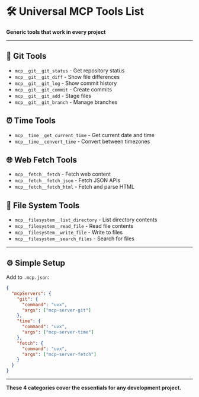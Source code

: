 # 🛠️ Universal MCP Tools List
**Generic tools that work in every project**

---

## 🔀 **Git Tools**
- `mcp__git__git_status` - Get repository status
- `mcp__git__git_diff` - Show file differences  
- `mcp__git__git_log` - Show commit history
- `mcp__git__git_commit` - Create commits
- `mcp__git__git_add` - Stage files
- `mcp__git__git_branch` - Manage branches

## ⏰ **Time Tools**
- `mcp__time__get_current_time` - Get current date and time
- `mcp__time__convert_time` - Convert between timezones

## 🌐 **Web Fetch Tools**
- `mcp__fetch__fetch` - Fetch web content
- `mcp__fetch__fetch_json` - Fetch JSON APIs
- `mcp__fetch__fetch_html` - Fetch and parse HTML

## 📁 **File System Tools**
- `mcp__filesystem__list_directory` - List directory contents
- `mcp__filesystem__read_file` - Read file contents
- `mcp__filesystem__write_file` - Write to files
- `mcp__filesystem__search_files` - Search for files

---

## ⚙️ **Simple Setup**

Add to `.mcp.json`:

```json
{
  "mcpServers": {
    "git": {
      "command": "uvx",
      "args": ["mcp-server-git"]
    },
    "time": {
      "command": "uvx", 
      "args": ["mcp-server-time"]
    },
    "fetch": {
      "command": "uvx",
      "args": ["mcp-server-fetch"]
    }
  }
}
```

---

**These 4 categories cover the essentials for any development project.**